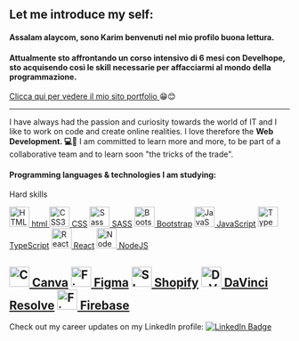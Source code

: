 ## Let me introduce my self:

#### Assalam alaycom, sono Karim benvenuti nel mio profilo buona lettura.
#### Attualmente sto affrontando un corso intensivo di 6 mesi con Develhope, sto acquisendo così le skill necessarie per affacciarmi al mondo della programmazione.

<a  href="[https://radicatinellaprogrammazione.000webhostapp.com](https://karimzouhir-portfolio.netlify.app/)" target="_blank" >Clicca qui per vedere il mio  sito portfolio </a>😁😊

 


---

I have always had the passion and curiosity towards the world of IT and I like to work on code and create online realities. I love therefore the <strong>Web Development. 💻🖤</strong>
I am committed to learn more and more, to be part of a collaborative team and to learn soon "the tricks of the trade".

<h4>Programming languages & technologies I am studying:</h4>
    Hard skills
        <p align="left" >
  <a href="https://developer.mozilla.org/en-US/docs/Glossary/HTML5" target="_blank" rel="noreferrer"><img src="https://raw.githubusercontent.com/danielcranney/readme-generator/main/public/icons/skills/html5-colored.svg" width="36" height="36" alt="HTML5" style={{textAlign: "center"}} /> html </a>
  <a href="https://www.w3.org/TR/CSS/#css" target="_blank" rel="noreferrer"><img src="https://raw.githubusercontent.com/danielcranney/readme-generator/main/public/icons/skills/css3-colored.svg" width="36" height="36" alt="CSS3" /> CSS</a>
  <a href="https://sass-lang.com/" target="_blank" rel="noreferrer"><img src="https://raw.githubusercontent.com/danielcranney/readme-generator/main/public/icons/skills/sass-colored.svg" width="36" height="36" alt="Sass" /> SASS</a>
  <a href="https://getbootstrap.com/" target="_blank" rel="noreferrer"><img src="https://raw.githubusercontent.com/danielcranney/readme-generator/main/public/icons/skills/bootstrap-colored.svg" width="36" height="36" alt="Bootstrap" /> Bootstrap</a>
<a href="https://developer.mozilla.org/en-US/docs/Web/JavaScript" target="_blank" rel="noreferrer"><img src="https://raw.githubusercontent.com/danielcranney/readme-generator/main/public/icons/skills/javascript-colored.svg" width="36" height="36" alt="JavaScript" /> JavaScript</a>
  <a href="https://www.typescriptlang.org/" target="_blank" rel="noreferrer"><img src="https://raw.githubusercontent.com/danielcranney/readme-generator/main/public/icons/skills/typescript-colored.svg" width="36" height="36" alt="TypeScript" /> TypeScript</a>
<a href="https://reactjs.org/" target="_blank" rel="noreferrer"><img src="https://raw.githubusercontent.com/danielcranney/readme-generator/main/public/icons/skills/react-colored.svg" width="36" height="36" alt="React" /> React</a>
  <a href="https://nodejs.org/en/" target="_blank" rel="noreferrer"><img src="https://raw.githubusercontent.com/danielcranney/readme-generator/main/public/icons/skills/nodejs-colored.svg" width="36" height="36" alt="NodeJS" /> NodeJS</a>

<a href="https://www.canva.com/" target="_blank" rel="noreferrer"><img src="https://cdn-images-1.medium.com/max/1200/1*A6kkoOVJVpXPWewg8axc5w.png" width="36" height="36" alt="Canva" /> Canva</a>
<a href="https://www.figma.com/" target="_blank" rel="noreferrer"><img src="https://raw.githubusercontent.com/danielcranney/readme-generator/main/public/icons/skills/figma-colored.svg" width="36" height="36" alt="Figma" /> Figma</a>
<a href="https://www.shopify.com/" target="_blank" rel="noreferrer"><img src="https://cdn.shopify.com/assets/images/logos/shopify-bag.png" width="36" height="36" alt="Shopify" /> Shopify</a>
<a href="https://www.blackmagicdesign.com/it/products/davinciresolve" target="_blank" rel="noreferrer"><img src="https://upload.wikimedia.org/wikipedia/commons/thumb/9/90/DaVinci_Resolve_17_logo.svg/1200px-DaVinci_Resolve_17_logo.svg.png" width="36" height="36" alt="DaVinci Resolve" /> DaVinci Resolve</a>
<a href="https://firebase.google.com/brand-guidelines" target="_blank" rel="noreferrer"><img src="https://firebase.google.com/static/downloads/brand-guidelines/PNG/logo-vertical.png" width="36" height="36" alt="Firebase" /> Firebase</a>
---
Check out my career updates on my LinkedIn profile:  <a href="https://www.linkedin.com/in/zouhirkarim1999/"><img src="https://img.shields.io/badge/LinkedIn-blue?logo=linkedin&logoColor=white" alt="LinkedIn Badge"/>
  </a>

